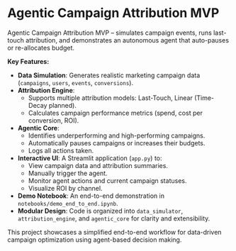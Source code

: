 # Agentic Campaign Attribution MVP

Agentic Campaign Attribution MVP – simulates campaign events, runs last-touch attribution, and demonstrates an autonomous agent that auto-pauses or re-allocates budget. 

**Key Features:**
*   **Data Simulation**: Generates realistic marketing campaign data (`campaigns`, `users`, `events`, `conversions`).
*   **Attribution Engine**:
    *   Supports multiple attribution models: Last-Touch, Linear (Time-Decay planned).
    *   Calculates campaign performance metrics (spend, cost per conversion, ROI).
*   **Agentic Core**:
    *   Identifies underperforming and high-performing campaigns.
    *   Automatically pauses campaigns or increases their budgets.
    *   Logs all actions taken.
*   **Interactive UI**: A Streamlit application (`app.py`) to:
    *   View campaign data and attribution summaries.
    *   Manually trigger the agent.
    *   Monitor agent actions and current campaign statuses.
    *   Visualize ROI by channel.
*   **Demo Notebook**: An end-to-end demonstration in `notebooks/demo_end_to_end.ipynb`.
*   **Modular Design**: Code is organized into `data_simulator`, `attribution_engine`, and `agentic_core` for clarity and extensibility.

This project showcases a simplified end-to-end workflow for data-driven campaign optimization using agent-based decision making. 